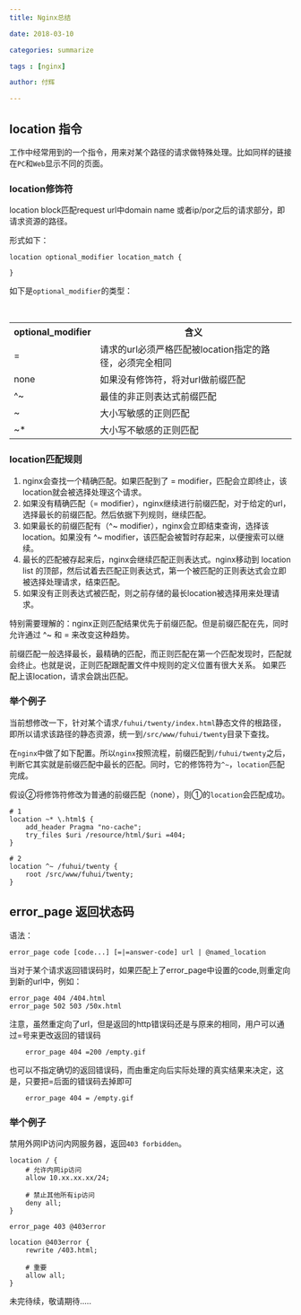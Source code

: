 ```yaml
---
title: Nginx总结

date: 2018-03-10

categories: summarize

tags : [nginx]

author: 付辉

---
```


## location 指令

工作中经常用到的一个指令，用来对某个路径的请求做特殊处理。比如同样的链接在`PC`和`Web`显示不同的页面。

### location修饰符

location block匹配request url中domain name 或者ip/por之后的请求部分，即请求资源的路径。

形式如下：
```
location optional_modifier location_match {

}
```

如下是`optional_modifier`的类型：

<table>
  <tr>
​    <th>optional_modifier</th>
​    <th>含义</th>
  </tr>
  <tr>
​    <td> = </td>
​    <td>请求的url必须严格匹配被location指定的路径，必须完全相同</td>
  </tr>
  <tr>
​    <td>none</td>
​    <td> 如果没有修饰符，将对url做前缀匹配</td>
​  </tr>  
  <tr>
​    <td>^~ </td>
​    <td>最佳的非正则表达式前缀匹配 </td>
  </tr>
  <tr>
​    <td>~ </td>
​    <td>大小写敏感的正则匹配 </td>
  </tr>
  <tr>
​    <td>~* </td>
​    <td>大小写不敏感的正则匹配 </td>
  </tr>
</table>



### location匹配规则

1. nginx会查找一个精确匹配。如果匹配到了 =  modifier，匹配会立即终止，该location就会被选择处理这个请求。
2. 如果没有精确匹配（= modifier），nginx继续进行前缀匹配，对于给定的url，选择最长的前缀匹配。然后依据下列规则，继续匹配。
3. 如果最长的前缀匹配有（^~ modifier），nginx会立即结束查询，选择该location。如果没有 ^~ modifier，该匹配会被暂时存起来，以便搜索可以继续。
4. 最长的匹配被存起来后，nginx会继续匹配正则表达式。nginx移动到 location list 的顶部，然后试着去匹配正则表达式，第一个被匹配的正则表达式会立即被选择处理请求，结束匹配。
5. 如果没有正则表达式被匹配，则之前存储的最长location被选择用来处理请求。

特别需要理解的：nginx正则匹配结果优先于前缀匹配。但是前缀匹配在先，同时允许通过 ^~ 和 = 来改变这种趋势。

前缀匹配一般选择最长，最精确的匹配，而正则匹配在第一个匹配发现时，匹配就会终止。也就是说，正则匹配跟配置文件中规则的定义位置有很大关系。
如果匹配上该location，请求会跳出匹配。

### 举个例子

当前想修改一下，针对某个请求`/fuhui/twenty/index.html`静态文件的根路径，即所以请求该路径的静态资源，统一到`/src/www/fuhui/twenty`目录下查找。

在`nginx`中做了如下配置。所以`nginx`按照流程，前缀匹配到`/fuhui/twenty`之后，判断它其实就是前缀匹配中最长的匹配。同时，它的修饰符为`^~`，`location`匹配完成。

假设②将修饰符修改为普通的前缀匹配（none），则①的`location`会匹配成功。
```
# 1
location ~* \.html$ {
    add_header Pragma "no-cache";
    try_files $uri /resource/html/$uri =404;
}

# 2
location ^~ /fuhui/twenty {
    root /src/www/fuhui/twenty;
} 
```

## error_page 返回状态码
语法： 
```
error_page code [code...] [=|=answer-code] url | @named_location
```

当对于某个请求返回错误码时，如果匹配上了error_page中设置的code,则重定向到新的url中，例如：
```
error_page 404 /404.html
error_page 502 503 /50x.html
```

注意，虽然重定向了url，但是返回的http错误码还是与原来的相同，用户可以通过=号来更改返回的错误码
```
    error_page 404 =200 /empty.gif
```

也可以不指定确切的返回错误码，而由重定向后实际处理的真实结果来决定，这是，只要把=后面的错误码去掉即可
```
    error_page 404 = /empty.gif
```

### 举个例子
禁用外网IP访问内网服务器，返回`403 forbidden`。
```
location / {
    # 允许内网ip访问
    allow 10.xx.xx.xx/24;
    
    # 禁止其他所有ip访问
    deny all;
}

error_page 403 @403error

location @403error {
    rewrite /403.html;
    
    # 重要
    allow all;
}
```

未完待续，敬请期待.....